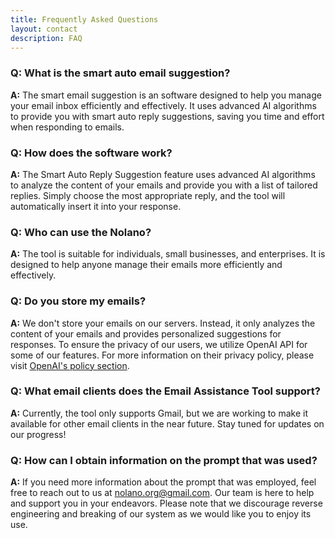 ```yaml
---
title: Frequently Asked Questions
layout: contact
description: FAQ
---
```


### Q: What is the smart auto email suggestion?
**A:** The smart email suggestion is an software designed to help you manage your email inbox efficiently and effectively. It uses advanced AI algorithms to provide you with smart auto reply suggestions, saving you time and effort when responding to emails.

### Q: How does the software work?
**A:** The Smart Auto Reply Suggestion feature uses advanced AI algorithms to analyze the content of your emails and provide you with a list of tailored replies. Simply choose the most appropriate reply, and the tool will automatically insert it into your response.

### Q: Who can use the Nolano?
**A:** The tool is suitable for individuals, small businesses, and enterprises. It is designed to help anyone manage their emails more efficiently and effectively.

### Q: Do you store my emails?
**A:** We don't store your emails on our servers. Instead, it only analyzes the content of your emails and provides personalized suggestions for responses. To ensure the privacy of our users, we utilize OpenAI API for some of our features. For more information on their privacy policy, please visit [OpenAI's policy section](https://openai.com/privacy/).

### Q: What email clients does the Email Assistance Tool support?
**A:** Currently, the tool only supports Gmail, but we are working to make it available for other email clients in the near future. Stay tuned for updates on our progress!

### Q: How can I obtain information on the prompt that was used?
**A:** If you need more information about the prompt that was employed, feel free to reach out to us at nolano.org@gmail.com. Our team is here to help and support you in your endeavors. Please note that we discourage reverse engineering and breaking of our system as we would like you to enjoy its use.



 







